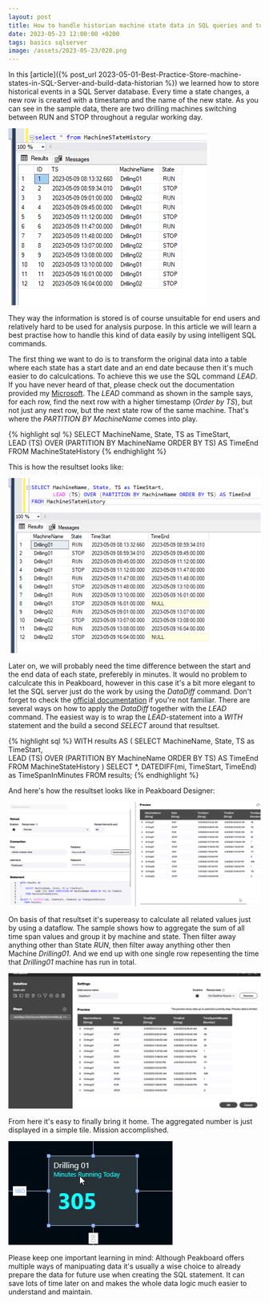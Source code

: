 ```yaml
---
layout: post
title: How to handle historian machine state data in SQL queries and turn it into useful information with LEAD command
date: 2023-05-23 12:00:00 +0200
tags: basics sqlserver
image: /assets/2023-05-23/020.png
---
```

 In this [article]({% post_url 2023-05-01-Best-Practice-Store-machine-states-in-SQL-Server-and-build-data-historian %}) we learned how to store historical events in a SQL Server database. Every time a state changes, a new row is created with a timestamp and the name of the new state. As you can see in the sample data, there are two drilling machines switching between RUN and STOP throughout a regular working day.

![image](/assets/2023-05-23/010.png)

They way the information is stored is of course unsuitable for end users and relatively hard to be used for analysis purpose. In this article we will learn a best practise how to handle this kind of data easily by using intelligent SQL commands.

The first thing we want to do is to transform the original data into a table where each state has a start date and an end date because then it's much easier to do calculcations. To achieve this we use the SQL command _LEAD_. If you have never heard of that, please check out the documentation provided my [Microsoft](https://learn.microsoft.com/en-us/sql/t-sql/functions/lead-transact-sql?view=sql-server-ver16).
The _LEAD_ command as shown in the sample says, for each row, find the next row with a higher timestamp (_Order by TS_), but not just any next row, but the next state row of the same machine. That's where the _PARTITION BY MachineName_ comes into play.

{% highlight sql %}
SELECT MachineName, State, TS as TimeStart,   
	LEAD (TS) OVER (PARTITION BY MachineName ORDER BY TS) AS TimeEnd
FROM MachineStateHistory
{% endhighlight %}

This is how the resultset looks like:

![image](/assets/2023-05-23/020.png)

Later on, we will probably need the time difference between the start and the end data of each state, preferebly in minutes. It would no problem to calculcate this in Peakboard, however in this case it's a bit more elegant to let the SQL server just do the work by using the _DataDiff_ command. Don't forget to check the [official documentation](https://learn.microsoft.com/en-us/sql/t-sql/functions/datediff-transact-sql?view=sql-server-ver16) if you're not familiar.
There are several ways on how to apply the _DataDiff_ together with the _LEAD_ command. The easiest way is to wrap the _LEAD_-statement into a _WITH_ statement and the build a second _SELECT_ around that resultset.

{% highlight sql %}
WITH results AS
(
	SELECT MachineName, State, TS as TimeStart,   
		   LEAD (TS) OVER (PARTITION BY MachineName ORDER BY TS) 
                AS TimeEnd
	FROM MachineStateHistory
)
SELECT *, DATEDIFF(mi, TimeStart, TimeEnd) as TimeSpanInMinutes
   FROM results;
{% endhighlight %}

And here's how the resultset looks like in Peakboard Designer:

![image](/assets/2023-05-23/030.png)

On basis of that resultset it's supereasy to calculate all related values just by using a dataflow. The sample shows how to aggregate the sum of all time span values and group it by machine and state. Then filter away anything other than State _RUN_, then filter away anything other then Machine _Drilling01_. And we end up with one single row repesenting the time that _Drilling01_ machine has run in total.

![image](/assets/2023-05-23/040.gif)

From here it's easy to finally bring it home. The aggregated number is just displayed in a simple tile. Mission accomplished.

![image](/assets/2023-05-23/050.png)

Please keep one important learning in mind: Although Peakboard offers multiple ways of manipuating data it's usually a wise choice to already prepare the data for future use when creating the SQL statement. It can save lots of time later on and makes the whole data logic much easier to understand and maintain.

